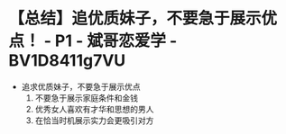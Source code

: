 # 【总结】追优质妹子，不要急于展示优点！ - P1 - 斌哥恋爱学 - BV1D8411g7VU

-   追求优质妹子，不要急于展示优点
    1.  不要急于展示家庭条件和金钱
    2.  优秀女人喜欢有才华和思想的男人
    3.  在恰当时机展示实力会更吸引对方